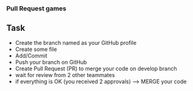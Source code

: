 ### Pull Request games
## Task
- Create the branch named as your GitHub profile
- Create some file
- Add/Commit
- Push your branch on GitHub
- Create Pull Request (PR) to merge your code on develop branch
- wait for review from 2 other teammates
- if everything is OK (you received 2 approvals) --> MERGE your code

